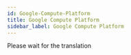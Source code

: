 ```yaml
---
id: Google-Compute-Platform
title: Google Compute Platform
sidebar_label: Google Compute Platform
---
```



Please wait for the translation